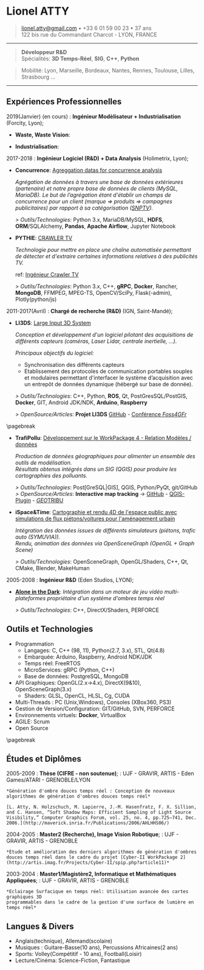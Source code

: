 
Lionel ATTY
============

> <lionel.atty@gmail.com> • +33 6 01 59 00 23 • 37 ans\
> 122 bis rue du Commandant Charcot - LYON, FRANCE

----

> **Développeur R&D** \
> Spécialités: **3D Temps-Réel**, **SIG**, **C++**, **Python**

> Mobilité: Lyon, Marseille, Bordeaux, Nantes, Rennes, Toulouse, Lilles, Strasbourg ...

----

Expériences Professionnelles
----------------------------

2019(Janvier) (en cours)
:   **Ingénieur Modèlisateur + Industrialisation** (Forcity, Lyon);

* **Waste, Waste Vision**: []()

* **Industrialisation**: []()

2017-2018
:   **Ingénieur Logiciel (R&D) + Data Analysis** (Holimetrix, Lyon);

* **Concurrence**: [Agreggation datas for concurrence analysis]()

  *Agrégation de données à travers une base de données extérieures (partenaire) et notre propre base de données de clients (MySQL, MariaDB). Le but de l’agrégation étant d'établir un champs de concurrence pour un client (marque => produits => campagnes publicitaires) par rapport à sa catégorisation ([*SNPTV*](https://www.snptv.org/)).*

  *> Outils/Technologies*: Python 3.x, MariaDB/MySQL, **HDFS**, **ORM**/SQLAlchemy, **Pandas**, **Apache Airflow**, Jupyter Notebook

* **PYTHIE**: [CRAWLER TV]()

  *Technologie pour mettre en place une chaîne automatisée permettant de détecter et d'extraire certaines informations relatives à des publicités TV.*

  ref: [Ingénieur Crawler TV](https://afia.asso.fr/?job_offer=ingenieur-crawler-tv)

  *> Outils/Technologies*: Python 3.x, C++, **gRPC**, **Docker**, Rancher, **MongoDB**, FFMPEG, MPEG-TS, OpenCV/SciPy, Flask(-admin), Plotly(python/js)

2011-2017(Avril)
:   **Chargé de recherche (R&D)** (IGN, Saint-Mandé);

* **LI3DS**: [Large Input 3D System]()

  *Conception et développement d'un logiciel pilotant des acquisitions de différents capteurs (caméras, Laser Lidar, centrale inertielle, ...).*

  *Principaux objectifs du logiciel:*
    - Synchronisation des différents capteurs
    - Etablissement des protocoles de communication portables souples et modulaires permettant d'interfacer le système d’acquisition avec un entrepôt de données dynamique (hébergé sur base de donnée).

  *> Outils/Technologies*: C++, Python, **ROS**, Qt, PostGresSQL/PostGIS, **Docker**, GIT, Android JDK/NDK, **Arduino**, **Raspberry**

  *> OpenSource/Articles*: **Projet LI3DS**
  [GitHub](https://github.com/LI3DS) -
  [Conférence *Foss4GFr*](https://osgeo-fr.github.io/presentations_foss4gfr/2016/J2/Foss4g-li3ds.pdf)

\pagebreak

* **TrafiPollu**: [Développement sur le WorkPackage 4 - Relation Modèles / données](https://sites.google.com/site/trafipollu/workpackages/wp4---donnees)

  *Production de données géographiques pour alimenter un ensemble des outils de modélisation. \
  Résultats obtenus intégrés dans un SIG (QGIS) pour produire les cartographies des polluants.*

  *> Outils/Technologies*: Post[GreSQL|GIS], QGIS, Python/PyQt, git/GitHub  
  *> OpenSource/Articles*: **Interactive map tracking** -> [GitHub](http://remi-c.github.io/interactive_map_tracking/) - [QGIS-Plugin](https://plugins.qgis.org/plugins/interactive_map_tracking-master/) - [*GEO*TRIBU](http://geotribu.net/node/801)

* **iSpace&Time**: [Cartographie et rendu 4D de l'espace public avec simulations de flux piétons/voitures pour l'aménagement urbain](http://recherche.ign.fr/jr/jr13/JR2013_ISpaceTime.pdf)

  *Intégration des données issues de différents simulateurs (piétons, trafic auto (SYMUVIA)). \
  Rendu, animation des données via OpenSceneGraph (OpenGL + Graph Scene)*

  *> Outils/Technologies*: OpenSceneGraph, OpenGL/Shaders, C++, Qt, CMake, Blender, MakeHuman

2005-2008
:   **Ingénieur R&D** (Eden Studios, LYON);
* [**Alone in the Dark**](https://en.wikipedia.org/wiki/Alone_in_the_Dark_%282008_video_game%29):
  *Intégration dans un moteur de jeu vidéo multi-plateformes propriétaire d'un système d'ombres temps réel*

  *> Outils/Technologies*: C++, DirectX/Shaders, PERFORCE

Outils et Technologies
----------------------

* Programmation
     * Langages: C, C++ (98, 11), Python(2.7, 3.x), STL, Qt(4.8)
     * Embarquée: Arduino, Raspberry, Android NDK/JDK
     * Temps réel: FreeRTOS
     * MicroServices: gRPC (Python, C++)
     * Base de données: PostgreSQL, MongoDB
* API Graphiques: OpenGL(2.x->4.x), DirectX(9&10), OpenSceneGraph(3.x)
     * Shaders: GLSL, OpenCL, HLSL, Cg, CUDA
* Multi-Threads : PC (Unix,Windows), Consoles (XBox360, PS3)
* Gestion de Version/Configuration: GIT/GitHub, SVN, PERFORCE
* Environnements virtuels: **Docker**, VirtualBox
* AGILE: Scrum
* Open Source

\pagebreak

Études et Diplômes
------------------

2005-2009
:   **Thèse (CIFRE -  non soutenue)**;
:   UJF - GRAVIR, ARTIS - Eden Games/ATARI - GRENOBLE/LYON

    *Génération d'ombre douces temps réel : Conception de nouveaux algorithmes de génération d'ombres douces temps réel*

    [L. Atty, N. Holzschuch, M. Lapierre, J.-M. Hasenfratz, F. X. Sillion, and C. Hansen, “Soft Shadow Maps: Efficient Sampling of Light Source Visibility,” Computer Graphics Forum, vol. 25, no. 4, pp.725–741, Dec. 2006.](http://maverick.inria.fr/Publications/2006/AHLHHS06/)

2004-2005
:   **Master2 (Recherche), Image Vision Robotique**;
:   UJF - GRAVIR, ARTIS - GRENOBLE

    *Étude et amélioration des derniers algorithmes de génération d'ombres douces temps réel dans le cadre du projet [Cyber-II WorkPackage 2](http://artis.imag.fr/Projects/Cyber-II/spip.php?article11)*

2003-2004
:   **Master1/Magistère2, Informatique et Mathématiques Appliquées**;
:   UJF - GRAVIR, ARTIS - GRENOBLE

    *Eclairage Surfacique en temps réel: Utilisation avancée des cartes graphiques 3D
    programmables dans le cadre de la gestion d'une surface de lumière en temps réel*

Langues & Divers
----------------  
  * Anglais(technique), Allemand(scolaire)
  * Musiques : Guitare-Basse(10 ans), Percussions Africaines(2 ans)
  * Sports: Volley(Compétitif - 10 ans), Football(Loisir)
  * Lecture/Cinéma: Science-Fiction, Fantastique
